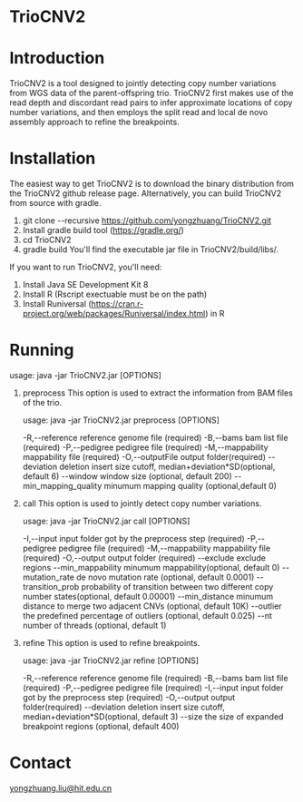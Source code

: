 # TrioCNV2
# Introduction 
TrioCNV2 is a tool designed to jointly detecting copy number variations from WGS data of the parent-offspring trio. TrioCNV2 first makes use of the read depth and discordant read pairs to infer approximate locations of copy number variations, and then employs the split read and local de novo assembly approach to refine the breakpoints.
# Installation
The easiest way to get TrioCNV2 is to download the binary distribution from the TrioCNV2 github release page. Alternatively, you can build TrioCNV2 from source with gradle.
1. git clone --recursive https://github.com/yongzhuang/TrioCNV2.git
2. Install gradle build tool (https://gradle.org/)
3. cd TrioCNV2 
4. gradle build 
You'll find the executable jar file in TrioCNV2/build/libs/. 

If you want to run TrioCNV2, you'll need:
1. Install Java SE Development Kit 8
2. Install R (Rscript exectuable must be on the path)
3. Install Runiversal (https://cran.r-project.org/web/packages/Runiversal/index.html) in R

# Running
usage: java -jar TrioCNV2.jar [OPTIONS]
1. preprocess
   This option is used to extract the information from BAM files of the trio.

   usage: java -jar TrioCNV2.jar preprocess [OPTIONS]

      -R,--reference    <FILE>   reference genome file (required)
      -B,--bams         <FILE>   bam list file (required)
      -P,--pedigree     <FILE>   pedigree file (required)
      -M,--mappability  <FILE>   mappability file (required)
      -O,--outputFile   <FILE>   output folder(required)
         --deviation    <INT>    deletion insert size cutoff, median+deviation*SD(optional, default 6)
         --window       <INT>    window size (optional, default 200)
         --min_mapping_quality   <INT>    minumum mapping quality (optional,default 0)
2. call
   This option is used to jointly detect copy number variations.

   usage: java -jar TrioCNV2.jar call [OPTIONS]

      -I,--input           <FILE>   input folder got by the preprocess step (required)
      -P,--pedigree        <FILE>   pedigree file (required)
      -M,--mappability     <FILE>   mappability file (required)
      -O,--output          <FILE>   output folder (required)
         --exclude         <FILE>   exclude regions
         --min_mappability <FLOAT>  minumum mappability(optional, default 0)
         --mutation_rate   <FLOAT>  de novo mutation rate (optional, default 0.0001)
         --transition_prob <FLOAT>  probability of transition between two different copy number states(optional, default 0.00001)
         --min_distance    <INT>    minumum distance to merge two adjacent CNVs (optional, default 10K)
         --outlier         <FLOAT>  the predefined percentage of outliers (optional, default 0.025)
         --nt              <INT>    number of threads (optional, default 1)
2. refine
   This option is used to refine breakpoints.

   usage: java -jar TrioCNV2.jar refine [OPTIONS]

      -R,--reference    <FILE>   reference genome file (required)
      -B,--bams         <FILE>   bam list file (required)
      -P,--pedigree     <FILE>   pedigree file (required)
      -I,--input        <FILE>   input folder got by the preprocess step (required)
      -O,--output       <FILE>   output folder(required)
         --deviation    <INT>    deletion insert size cutoff, median+deviation*SD(optional, default 3)
         --size         <INT>    the size of expanded breakpoint regions (optional, default 400)
# Contact 
   yongzhuang.liu@hit.edu.cn
